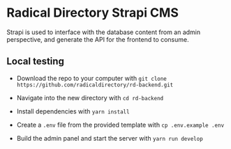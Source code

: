 # Radical Directory Strapi CMS

Strapi is used to interface with the database content from an admin perspective, and generate the API for the frontend to consume.

## Local testing

- Download the repo to your computer with `git clone https://github.com/radicaldirectory/rd-backend.git`

- Navigate into the new directory with `cd rd-backend`

- Install dependencies with `yarn install`

- Create a `.env` file from the provided template with `cp .env.example .env`

- Build the admin panel and start the server with `yarn run develop`
